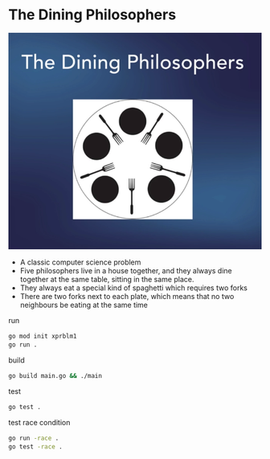 # The Dining Philosophers

<img src="./imgs/1.png" alt="x" />

- A classic computer science problem
- Five philosophers live in a house together, and they always dine together at the same table, sitting in the same place.
- They always eat a special kind of spaghetti which requires two forks
- There are two forks next to each plate, which means that no two neighbours be eating at the same time

run
```sh
go mod init xprblm1
go run .
```

build
```sh
go build main.go && ./main
```

test
```sh
go test .
```

test race condition
```sh
go run -race .
go test -race .
```
